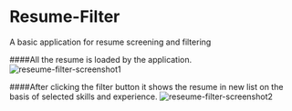# Resume-Filter
A basic application for resume screening and filtering


####All the resume is loaded by the application.
![reseume-filter-screenshot1](https://user-images.githubusercontent.com/32364159/39969560-0b50024e-56b4-11e8-85ad-85d2bb4ba44f.JPG)

####After clicking the filter button it shows the resume in new list on the basis of selected skills and experience.
![reseume-filter-screenshot2](https://user-images.githubusercontent.com/32364159/39969584-4899a07e-56b4-11e8-86d3-f10471e87348.JPG)
